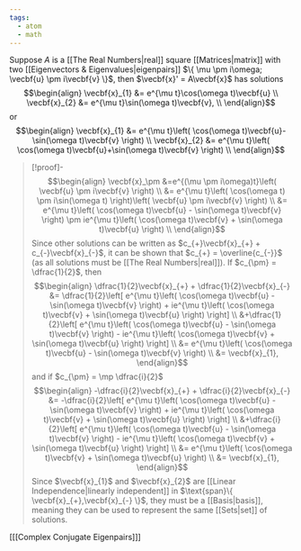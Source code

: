 ```yaml
---
tags:
  - atom
  - math
---
```

Suppose $A$ is a [[The Real Numbers|real]] square [[Matrices|matrix]] with two [[Eigenvectors & Eigenvalues|eigenpairs]]  $\{ \mu \pm i\omega; \vecbf{u} \pm i\vecbf{v} \}$, then $\vecbf{x}' = A\vecbf{x}$ has solutions
$$\begin{align}
	\vecbf{x}_{1} &= e^{\mu t}\cos(\omega t)\vecbf{u} \\
	\vecbf{x}_{2} &= e^{\mu t}\sin(\omega t)\vecbf{v}, \\
\end{align}$$
or
$$\begin{align}
	\vecbf{x}_{1} &= e^{\mu t}\left( \cos(\omega t)\vecbf{u}-\sin(\omega t)\vecbf{v} \right) \\
	\vecbf{x}_{2} &= e^{\mu t}\left( \cos(\omega t)\vecbf{u}+\sin(\omega t)\vecbf{v} \right) \\
\end{align}$$

> [!proof]-
> $$\begin{align}
> 	\vecbf{x}_\pm &=e^{(\mu \pm i\omega)t}\left( \vecbf{u} \pm i\vecbf{v} \right) \\
> 	&= e^{\mu t}\left( \cos(\omega t) \pm i\sin(\omega t) \right)\left( \vecbf{u} \pm i\vecbf{v} \right) \\
> 	&= e^{\mu t}\left( \cos(\omega t)\vecbf{u} - \sin(\omega t)\vecbf{v} \right) \pm ie^{\mu t}\left( \cos(\omega t)\vecbf{v} + \sin(\omega t)\vecbf{u} \right) \\
> \end{align}$$
> Since other solutions can be written as $c_{+}\vecbf{x}_{+} + c_{-}\vecbf{x}_{-}$, it can be shown that $c_{+} = \overline{c_{-}}$ (as all solutions must be [[The Real Numbers|real]]). If $c_{\pm}  = \dfrac{1}{2}$, then
> $$\begin{align}
> 	\dfrac{1}{2}\vecbf{x}_{+} + \dfrac{1}{2}\vecbf{x}_{-}
> 	&= \dfrac{1}{2}\left[ e^{\mu t}\left( \cos(\omega t)\vecbf{u} - \sin(\omega t)\vecbf{v} \right) + ie^{\mu t}\left( \cos(\omega t)\vecbf{v} + \sin(\omega t)\vecbf{u} \right) \right] \\
> 	&+\dfrac{1}{2}\left[ e^{\mu t}\left( \cos(\omega t)\vecbf{u} - \sin(\omega t)\vecbf{v} \right) - ie^{\mu t}\left( \cos(\omega t)\vecbf{v} + \sin(\omega t)\vecbf{u} \right) \right] \\
> 	&= e^{\mu t}\left( \cos(\omega t)\vecbf{u} - \sin(\omega t)\vecbf{v} \right) \\
> 	&= \vecbf{x}_{1},
> \end{align}$$ 
> and if $c_{\pm} = \mp \dfrac{i}{2}$
> $$\begin{align}
> 	-\dfrac{i}{2}\vecbf{x}_{+} + \dfrac{i}{2}\vecbf{x}_{-}
> 	&= -\dfrac{i}{2}\left[ e^{\mu t}\left( \cos(\omega t)\vecbf{u} - \sin(\omega t)\vecbf{v} \right) + ie^{\mu t}\left( \cos(\omega t)\vecbf{v} + \sin(\omega t)\vecbf{u} \right) \right] \\
> 	&+\dfrac{i}{2}\left[ e^{\mu t}\left( \cos(\omega t)\vecbf{u} - \sin(\omega t)\vecbf{v} \right) - ie^{\mu t}\left( \cos(\omega t)\vecbf{v} + \sin(\omega t)\vecbf{u} \right) \right] \\
> 	&= e^{\mu t}\left( \cos(\omega t)\vecbf{v} + \sin(\omega t)\vecbf{u} \right) \\
> 	&= \vecbf{x}_{1},
> \end{align}$$ 
> Since $\vecbf{x}_{1}$ and $\vecbf{x}_{2}$ are [[Linear Independence|linearly independent]] in $\text{span}\{ \vecbf{x}_{+},\vecbf{x}_{-} \}$, they must be a [[Basis|basis]], meaning they can be used to represent the same [[Sets|set]] of solutions.

\[[[Complex Conjugate Eigenpairs]]\]